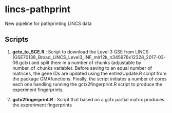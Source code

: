 # lincs-pathprint
New pipeline for pathprinting LINCS data

## Scripts
1. **gctx_to_SCE.R** : Script to download the Level 3 GSE from LINCS (GSE70138_Broad_LINCS_Level3_INF_mlr12k_n345976x12328_2017-03-06.gctx) and split them in a number of chunks (adjustable by number_of_chunks variable). Before saving to an equal number of matrices, the gene IDs are updated using the entrezUpdate.R script from the package GMAfunctions. Finally, the script initiates a number of cores each one handling running the gctx2fingerprint.R script to produce the experiment fingerprints.

2. **gctx2fingerprint.R** : Script that based on a gctx partial matrix produces the expreriment fingerprints
